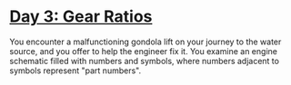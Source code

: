 # [Day 3: Gear Ratios](https://adventofcode.com/2023/day/3)

You encounter a malfunctioning gondola lift on your journey to the water source, and you offer to help the engineer fix it.
You examine an engine schematic filled with numbers and symbols, where numbers adjacent to symbols represent "part numbers".
